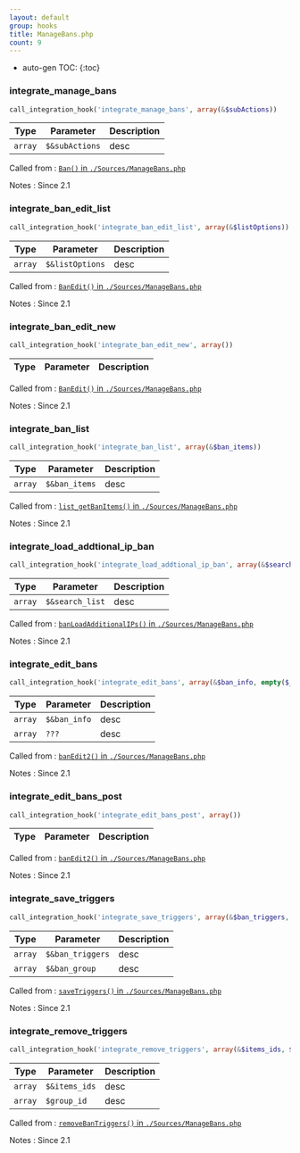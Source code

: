 ```yaml
---
layout: default
group: hooks
title: ManageBans.php
count: 9
---
```

* auto-gen TOC:
{:toc}
### integrate_manage_bans

```php
call_integration_hook('integrate_manage_bans', array(&$subActions))
```

Type|Parameter|Description
---|---|---
`array`|`$&subActions`|desc

Called from
: [`Ban()` in `./Sources/ManageBans.php`](../docs/managebans.html#ban)

Notes
: Since 2.1

### integrate_ban_edit_list

```php
call_integration_hook('integrate_ban_edit_list', array(&$listOptions))
```

Type|Parameter|Description
---|---|---
`array`|`$&listOptions`|desc

Called from
: [`BanEdit()` in `./Sources/ManageBans.php`](../docs/managebans.html#banedit)

Notes
: Since 2.1

### integrate_ban_edit_new

```php
call_integration_hook('integrate_ban_edit_new', array())
```

Type|Parameter|Description
---|---|---

Called from
: [`BanEdit()` in `./Sources/ManageBans.php`](../docs/managebans.html#banedit)

Notes
: Since 2.1

### integrate_ban_list

```php
call_integration_hook('integrate_ban_list', array(&$ban_items))
```

Type|Parameter|Description
---|---|---
`array`|`$&ban_items`|desc

Called from
: [`list_getBanItems()` in `./Sources/ManageBans.php`](../docs/managebans.html#list_getbanitems)

Notes
: Since 2.1

### integrate_load_addtional_ip_ban

```php
call_integration_hook('integrate_load_addtional_ip_ban', array(&$search_list))
```

Type|Parameter|Description
---|---|---
`array`|`$&search_list`|desc

Called from
: [`banLoadAdditionalIPs()` in `./Sources/ManageBans.php`](../docs/managebans.html#banloadadditionalips)

Notes
: Since 2.1

### integrate_edit_bans

```php
call_integration_hook('integrate_edit_bans', array(&$ban_info, empty($_REQUEST['bg'])))
```

Type|Parameter|Description
---|---|---
`array`|`$&ban_info`|desc
`array`|`???`|desc

Called from
: [`banEdit2()` in `./Sources/ManageBans.php`](../docs/managebans.html#banedit2)

Notes
: Since 2.1

### integrate_edit_bans_post

```php
call_integration_hook('integrate_edit_bans_post', array())
```

Type|Parameter|Description
---|---|---

Called from
: [`banEdit2()` in `./Sources/ManageBans.php`](../docs/managebans.html#banedit2)

Notes
: Since 2.1

### integrate_save_triggers

```php
call_integration_hook('integrate_save_triggers', array(&$ban_triggers, &$ban_group))
```

Type|Parameter|Description
---|---|---
`array`|`$&ban_triggers`|desc
`array`|`$&ban_group`|desc

Called from
: [`saveTriggers()` in `./Sources/ManageBans.php`](../docs/managebans.html#savetriggers)

Notes
: Since 2.1

### integrate_remove_triggers

```php
call_integration_hook('integrate_remove_triggers', array(&$items_ids, $group_id))
```

Type|Parameter|Description
---|---|---
`array`|`$&items_ids`|desc
`array`|`$group_id`|desc

Called from
: [`removeBanTriggers()` in `./Sources/ManageBans.php`](../docs/managebans.html#removebantriggers)

Notes
: Since 2.1

